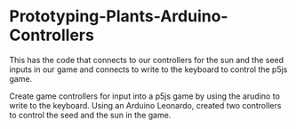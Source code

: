 # Prototyping-Plants-Arduino-Controllers
This has the code that connects to our controllers for the sun and the seed inputs in our game and connects to write to the keyboard to control the p5js game. 


Create game controllers for input into a p5js game by using the arudino to write to the keyboard. 
Using an Arduino Leonardo, created two controllers to control the seed and the sun in the game. 
